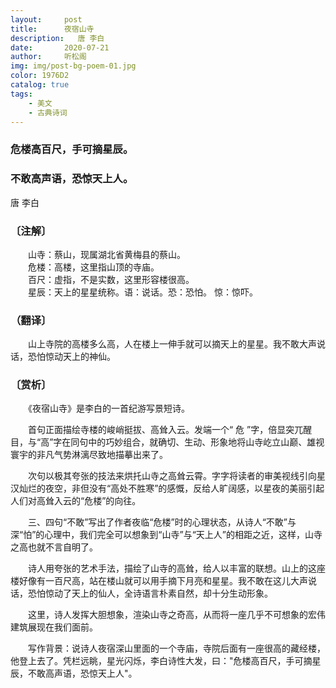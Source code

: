```yaml
---
layout:     post
title:      夜宿山寺
description:   唐 李白
date:       2020-07-21
author:     听松阁
img: img/post-bg-poem-01.jpg
color: 1976D2
catalog: true
tags:
    - 美文
    - 古典诗词
---
```



### 危楼高百尺，手可摘星辰。
### 不敢高声语，恐惊天上人。

唐 李白

### 〔注解〕
　　山寺：蔡山，现属湖北省黄梅县的蔡山。<br>
　　危楼：高楼，这里指山顶的寺庙。<br>
　　百尺：虚指，不是实数，这里形容楼很高。<br>
　　星辰：天上的星星统称。语：说话。恐：恐怕。 惊：惊吓。<br>
  
  
### （翻译〕
　　山上寺院的高楼多么高，人在楼上一伸手就可以摘天上的星星。我不敢大声说话，恐怕惊动天上的神仙。
  
  
### 〔赏析〕
　　《夜宿山寺》是李白的一首纪游写景短诗。
  
　　首句正面描绘寺楼的峻峭挺拔、高耸入云。发端一个“ 危 ”字，倍显突兀醒目，与“高”字在同句中的巧妙组合，就确切、生动、形象地将山寺屹立山巅、雄视寰宇的非凡气势淋漓尽致地描摹出来了。
  
　　次句以极其夸张的技法来烘托山寺之高耸云霄。字字将读者的审美视线引向星汉灿烂的夜空，非但没有“高处不胜寒”的感慨，反给人旷阔感，以星夜的美丽引起人们对高耸入云的“危楼”的向往。
  
　　三、四句“不敢”写出了作者夜临“危楼”时的心理状态，从诗人“不敢”与深“怕”的心理中，我们完全可以想象到“山寺”与“天上人”的相距之近，这样，山寺之高也就不言自明了。
  
　　诗人用夸张的艺术手法，描绘了山寺的高耸，给人以丰富的联想。山上的这座楼好像有一百尺高，站在楼山就可以用手摘下月亮和星星。我不敢在这儿大声说话，恐怕惊动了天上的仙人，全诗语言朴素自然，却十分生动形象。
  
　　这里，诗人发挥大胆想象，渲染山寺之奇高，从而将一座几乎不可想象的宏伟建筑展现在我们面前。
  
　　写作背景：说诗人夜宿深山里面的一个寺庙，寺院后面有一座很高的藏经楼，他登上去了。凭栏远眺，星光闪烁，李白诗性大发，曰："危楼高百尺，手可摘星辰，不敢高声语，恐惊天上人"。

